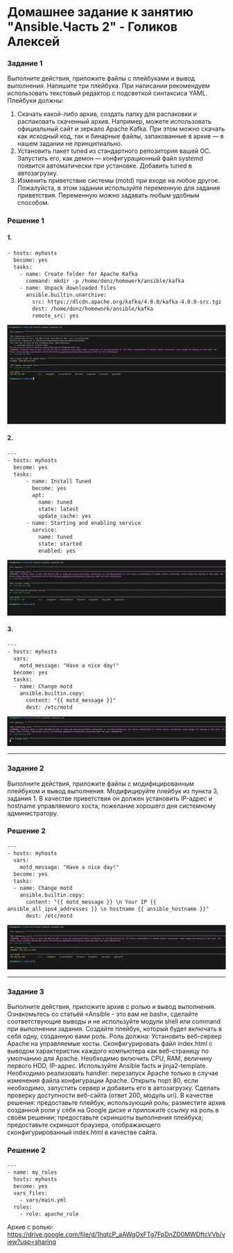 # Домашнее задание к занятию "Ansible.Часть 2" - Голиков Алексей

### Задание 1
Выполните действия, приложите файлы с плейбуками и вывод выполнения.
Напишите три плейбука. При написании рекомендуем использовать текстовый редактор с подсветкой синтаксиса YAML.
Плейбуки должны:
1. Скачать какой-либо архив, создать папку для распаковки и распаковать скаченный архив. Например, можете использовать официальный сайт и зеркало Apache Kafka. При этом можно скачать как исходный код, так и бинарные файлы, запакованные в архив — в нашем задании не принципиально.
2. Установить пакет tuned из стандартного репозитория вашей ОС. Запустить его, как демон — конфигурационный файл systemd появится автоматически при установке. Добавить tuned в автозагрузку.
3. Изменить приветствие системы (motd) при входе на любое другое. Пожалуйста, в этом задании используйте переменную для задания приветствия. Переменную можно задавать любым удобным способом.

### Решение 1
#### 1. 
```
- hosts: myhosts
  become: yes
  tasks:
    - name: Create folder for Apache Kafka
      command: mkdir -p /home/donz/homework/ansible/kafka
    - name: Unpack downloaded files
      ansible.builtin.unarchive:
        src: https://dlcdn.apache.org/kafka/4.0.0/kafka-4.0.0-src.tgz
        dest: /home/donz/homework/ansible/kafka
        remote_src: yes
```
![Задание 1.1](https://github.com/donz-tt/donz-netology-homework/blob/homework_7_2/img/ДЗ-7.2-1.1.jpg)

#### 2.
```
---
- hosts: myhosts
  become: yes
  tasks:
      - name: Install Tuned
        become: yes
        apt:
          name: tuned
          state: latest
          update_cache: yes
      - name: Starting and enabling service
        service:
          name: tuned
          state: started
          enabled: yes
```
![Задание 1.2](https://github.com/donz-tt/donz-netology-homework/blob/homework_7_2/img/ДЗ-7.2-1.2.jpg)

#### 3.
```
---
- hosts: myhosts
  vars:
    motd_message: "Have a nice day!"
  become: yes
  tasks:
  - name: Change motd
    ansible.builtin.copy:
      content: "{{ motd_message }}"
      dest: /etc/motd
```
![Задание 1.3](https://github.com/donz-tt/donz-netology-homework/blob/homework_7_2/img/ДЗ-7.2-1.3.jpg)

---

### Задание 2
Выполните действия, приложите файлы с модифицированным плейбуком и вывод выполнения.
Модифицируйте плейбук из пункта 3, задания 1. В качестве приветствия он должен установить IP-адрес и hostname управляемого хоста, пожелание хорошего дня системному администратору.

### Решение 2
```
---
- hosts: myhosts
  vars:
    motd_message: "Have a nice day!"
  become: yes
  tasks:
  - name: Change motd
    ansible.builtin.copy:
      content: "{{ motd_message }} \n Your IP {{ ansible_all_ipv4_addresses }} \n hostname {{ ansible_hostname }}"
      dest: /etc/motd
```
![Задание 2](https://github.com/donz-tt/donz-netology-homework/blob/homework_7_2/img/ДЗ-7.2-2.jpg)

---

### Задание 3
Выполните действия, приложите архив с ролью и вывод выполнения.
Ознакомьтесь со статьёй «Ansible - это вам не bash», сделайте соответствующие выводы и не используйте модули shell или command при выполнении задания.
Создайте плейбук, который будет включать в себя одну, созданную вами роль. Роль должна:
Установить веб-сервер Apache на управляемые хосты.
Сконфигурировать файл index.html c выводом характеристик каждого компьютера как веб-страницу по умолчанию для Apache. Необходимо включить CPU, RAM, величину первого HDD, IP-адрес. Используйте Ansible facts и jinja2-template. Необходимо реализовать handler: перезапуск Apache только в случае изменения файла конфигурации Apache.
Открыть порт 80, если необходимо, запустить сервер и добавить его в автозагрузку.
Сделать проверку доступности веб-сайта (ответ 200, модуль uri).
В качестве решения:
предоставьте плейбук, использующий роль;
разместите архив созданной роли у себя на Google диске и приложите ссылку на роль в своём решении;
предоставьте скриншоты выполнения плейбука;
предоставьте скриншот браузера, отображающего сконфигурированный index.html в качестве сайта.

### Решение 2
```
---
- name: my_roles
  hosts: myhosts
  become: yes
  vars_files:
    - vars/main.yml
  roles:
    - role: apache_role
```
Архив с ролью:
https://drive.google.com/file/d/1hqtcP_aAWgOxFTg7FpDnZD0MWDftcVVb/view?usp=sharing

